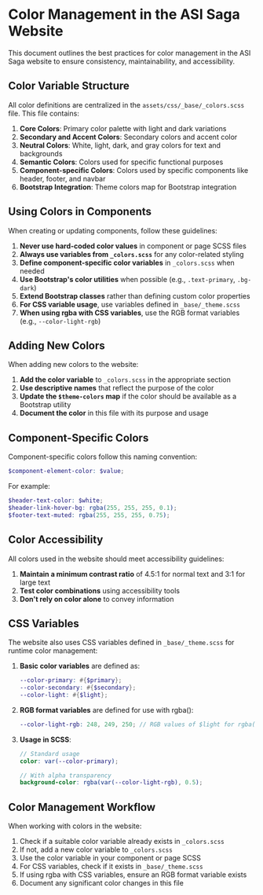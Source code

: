 # Color Management in the ASI Saga Website

This document outlines the best practices for color management in the ASI Saga website to ensure consistency, maintainability, and accessibility.

## Color Variable Structure

All color definitions are centralized in the `assets/css/_base/_colors.scss` file. This file contains:

1. **Core Colors**: Primary color palette with light and dark variations
2. **Secondary and Accent Colors**: Secondary colors and accent color
3. **Neutral Colors**: White, light, dark, and gray colors for text and backgrounds
4. **Semantic Colors**: Colors used for specific functional purposes
5. **Component-specific Colors**: Colors used by specific components like header, footer, and navbar
6. **Bootstrap Integration**: Theme colors map for Bootstrap integration

## Using Colors in Components

When creating or updating components, follow these guidelines:

1. **Never use hard-coded color values** in component or page SCSS files
2. **Always use variables from `_colors.scss`** for any color-related styling
3. **Define component-specific color variables** in `_colors.scss` when needed
4. **Use Bootstrap's color utilities** when possible (e.g., `.text-primary`, `.bg-dark`)
5. **Extend Bootstrap classes** rather than defining custom color properties
6. **For CSS variable usage**, use variables defined in `_base/_theme.scss`
7. **When using rgba with CSS variables**, use the RGB format variables (e.g., `--color-light-rgb`)

## Adding New Colors

When adding new colors to the website:

1. **Add the color variable** to `_colors.scss` in the appropriate section
2. **Use descriptive names** that reflect the purpose of the color
3. **Update the `$theme-colors` map** if the color should be available as a Bootstrap utility
4. **Document the color** in this file with its purpose and usage

## Component-Specific Colors

Component-specific colors follow this naming convention:

```scss
$component-element-color: $value;
```

For example:
```scss
$header-text-color: $white;
$header-link-hover-bg: rgba(255, 255, 255, 0.1);
$footer-text-muted: rgba(255, 255, 255, 0.75);
```

## Color Accessibility

All colors used in the website should meet accessibility guidelines:

1. **Maintain a minimum contrast ratio** of 4.5:1 for normal text and 3:1 for large text
2. **Test color combinations** using accessibility tools
3. **Don't rely on color alone** to convey information

## CSS Variables

The website also uses CSS variables defined in `_base/_theme.scss` for runtime color management:

1. **Basic color variables** are defined as:
   ```scss
   --color-primary: #{$primary};
   --color-secondary: #{$secondary};
   --color-light: #{$light};
   ```

2. **RGB format variables** are defined for use with rgba():
   ```scss
   --color-light-rgb: 248, 249, 250; // RGB values of $light for rgba() usage
   ```

3. **Usage in SCSS**:
   ```scss
   // Standard usage
   color: var(--color-primary);
   
   // With alpha transparency
   background-color: rgba(var(--color-light-rgb), 0.5);
   ```

## Color Management Workflow

When working with colors in the website:

1. Check if a suitable color variable already exists in `_colors.scss`
2. If not, add a new color variable to `_colors.scss`
3. Use the color variable in your component or page SCSS
4. For CSS variables, check if it exists in `_base/_theme.scss`
5. If using rgba with CSS variables, ensure an RGB format variable exists
6. Document any significant color changes in this file
